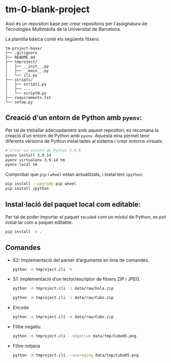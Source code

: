 # tm-0-blank-project

Això és un repositori base per crear repositoris per l'assignatura de Tecnologies Multimèdia de la Universitat de
Barcelona.

La plantilla bàsica conté els següents fitxers:

```plaintext
tm-project-base/
├── .gitignore
├── README.md
├── tmproject/
│   ├── __init__.py
│   ├── __main__.py
│   └── cli.py
├── scripts/
│   ├── script1.py
│   ├── ...
│   └── scriptN.py
├── requirements.txt
└── setup.py
```

## Creació d'un entorn de Python amb `pyenv`:

Per tal de treballar adecuadament amb aquest repositori, es recomana la creació d'un entorn de Python amb `pyenv`.
Aquesta eina permet tenir diferents versions de Python instal·lades al sistema i crear entorns virtuals:

```bash
# Crear un entorn de Python 3.8.5
pyenv install 3.9.14
pyenv virtualenv 3.9.14 tm
pyenv local tm
```

Comprobar que `pip` i `wheel` estan actualitzats, i instal·lem `ipython`:

```bash
pip install --upgrade pip wheel
pip install ipython
```

## Instal·lació del paquet local com editable:

Per tal de poder importar el paquet `tmcode0` com un mòdul de Python, es pot instal·lar com a paquet editable:

```bash
pip install -e .
```

## Comandes

- S2: Implementació del parser d’arguments en línia de comandes.
    ```bash
    python -m tmproject.cli -h
    ```

- S1: Implementació d’un lector/escriptor de fitxers ZIP i JPEG.
    ```bash
    python -m tmproject.cli -i data/raw/hola.zip
    ```    
  ```bash
  python -m tmproject.cli -i data/raw/Cubo.zip
  ```

- Encode
  ```bash
  python -m tmproject.cli -e data/raw/Cubo.zip
  ```
- Filtre negatiu
  ```bash
  python -m tmproject.cli --negative data/tmp/Cubo05.png
  ```
- Filtre mitjana
  ```bash
  python -m tmproject.cli --averaging data/tmp/Cubo05.png
  ```